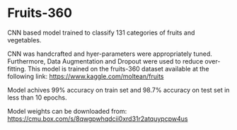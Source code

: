 # Fruits-360
CNN based model trained to classify 131 categories of fruits and vegetables.

CNN was handcrafted and hyer-parameters were appropriately tuned. Furthermore, Data Augmentation and Dropout were used to reduce over-fitting. This model is trained on the fruits-360 dataset available at the following link: https://www.kaggle.com/moltean/fruits

Model achives 99% accuracy on train set and 98.7% accuracy on test set in less than 10 epochs.

Model weights can be downloaded from: https://cmu.box.com/s/8qwgpwhqdcii0xrd31r2atquypcpw4us

